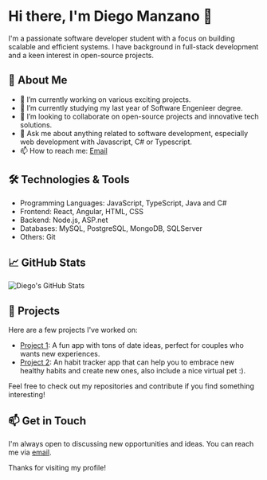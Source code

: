 # Hi there, I'm Diego Manzano 👋

I'm a passionate software developer student with a focus on building scalable and efficient systems. I have background in full-stack development and a keen interest in open-source projects.

## 🚀 About Me
- 🔭 I’m currently working on various exciting projects.
- 🌱 I’m currently studying my last year of Software Engenieer degree.
- 👯 I’m looking to collaborate on open-source projects and innovative tech solutions.
- 💬 Ask me about anything related to software development, especially web development with Javascript, C# or Typescript.
- 📫 How to reach me: [Email](mailto:diegodjmanzano1@hotmail.com)

## 🛠️ Technologies & Tools
- Programming Languages: JavaScript, TypeScript, Java and C#
- Frontend: React, Angular, HTML, CSS
- Backend: Node.js, ASP.net
- Databases: MySQL, PostgreSQL, MongoDB, SQLServer
- Others: Git

## 📈 GitHub Stats
![Diego's GitHub Stats](https://github-readme-stats.vercel.app/api?username=DiegoManzanoSys&show_icons=true&theme=radical)

## 📂 Projects
Here are a few projects I've worked on:

- [Project 1](https://github.com/DiegoManzanoSys/DateApp): A fun app with tons of date ideas, perfect for couples who wants new experiences.
- [Project 2](https://github.com/DiegoManzanoSys/habit-tracker): An habit tracker app that can help you to embrace new healthy habits and create new ones, also include a nice virtual pet :).


Feel free to check out my repositories and contribute if you find something interesting!

## 📫 Get in Touch
I'm always open to discussing new opportunities and ideas. You can reach me via [email](mailto:diegodjmanzano1@hotmail.com).

Thanks for visiting my profile!
```` ▋

